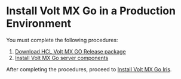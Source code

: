 
# Install Volt MX Go in a Production Environment

You must complete the following procedures:

1. [Download HCL Volt MX GO Release package](portaldownload.md)
2. [Install Volt MX Go server components](nativeinstallers.md)

After completing the procedures, proceed to [Install Volt MX Go Iris](installiris.md).


<!--# Complete prerequisite procedures

You must complete the following procedures before starting the installation of Volt MX Go server components and Volt MX Go Iris.

- [Download HCL Volt MX GO Release package](portaldownload.md)
- [Obtain authentication token from HCL Container Repository](obtainauthenticationtoken.md)-->